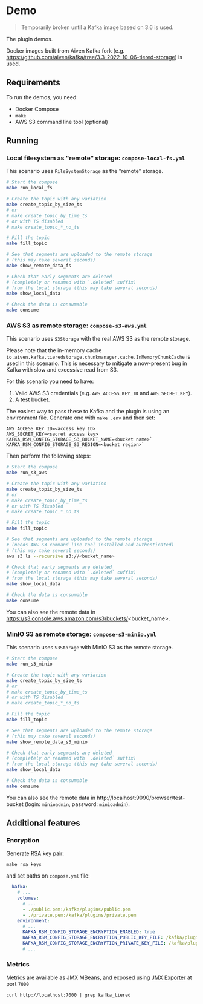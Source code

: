 # Demo

> Temporarily broken until a Kafka image based on 3.6 is used.

The plugin demos.

Docker images built from Aiven Kafka fork (e.g. https://github.com/aiven/kafka/tree/3.3-2022-10-06-tiered-storage) is used.

## Requirements

To run the demos, you need:
- Docker Compose
- `make`
- AWS S3 command line tool (optional)

## Running

### Local filesystem as "remote" storage: `compose-local-fs.yml`

This scenario uses `FileSystemStorage` as the "remote" storage.

```bash
# Start the compose
make run_local_fs

# Create the topic with any variation
make create_topic_by_size_ts
# or
# make create_topic_by_time_ts
# or with TS disabled
# make create_topic_*_no_ts

# Fill the topic
make fill_topic

# See that segments are uploaded to the remote storage
# (this may take several seconds)
make show_remote_data_fs

# Check that early segments are deleted
# (completely or renamed with `.deleted` suffix)
# from the local storage (this may take several seconds)
make show_local_data

# Check the data is consumable
make consume
```

### AWS S3 as remote storage: `compose-s3-aws.yml`

This scenario uses `S3Storage` with the real AWS S3 as the remote storage.

Please note that the in-memory cache `io.aiven.kafka.tieredstorage.chunkmanager.cache.InMemoryChunkCache` is used in this scenario. This is necessary to mitigate a now-present bug in Kafka with slow and excessive read from S3.

For this scenario you need to have:
1. Valid AWS S3 credentials (e.g. `AWS_ACCESS_KEY_ID` and `AWS_SECRET_KEY`).
2. A test bucket.

The easiest way to pass these to Kafka and the plugin is using an environment file. Generate one with `make .env` and then set:
```
AWS_ACCESS_KEY_ID=<access key ID>
AWS_SECRET_KEY=<secret access key>
KAFKA_RSM_CONFIG_STORAGE_S3_BUCKET_NAME=<bucket name>`
KAFKA_RSM_CONFIG_STORAGE_S3_REGION=<bucket region>`
```

Then perform the following steps:

```bash
# Start the compose
make run_s3_aws

# Create the topic with any variation
make create_topic_by_size_ts
# or
# make create_topic_by_time_ts
# or with TS disabled
# make create_topic_*_no_ts

# Fill the topic
make fill_topic

# See that segments are uploaded to the remote storage
# (needs AWS S3 command line tool installed and authenticated)
# (this may take several seconds)
aws s3 ls --recursive s3://<bucket_name>

# Check that early segments are deleted
# (completely or renamed with `.deleted` suffix)
# from the local storage (this may take several seconds)
make show_local_data

# Check the data is consumable
make consume
```

You can also see the remote data in https://s3.console.aws.amazon.com/s3/buckets/<bucket_name>.

### MinIO S3 as remote storage: `compose-s3-minio.yml`

This scenario uses `S3Storage` with MinIO S3 as the remote storage.

```bash
# Start the compose
make run_s3_minio

# Create the topic with any variation
make create_topic_by_size_ts
# or
# make create_topic_by_time_ts
# or with TS disabled
# make create_topic_*_no_ts

# Fill the topic
make fill_topic

# See that segments are uploaded to the remote storage
# (this may take several seconds)
make show_remote_data_s3_minio

# Check that early segments are deleted
# (completely or renamed with `.deleted` suffix)
# from the local storage (this may take several seconds)
make show_local_data

# Check the data is consumable
make consume
```

You can also see the remote data in http://localhost:9090/browser/test-bucket (login: `minioadmin`, password: `minioadmin`).

## Additional features

### Encryption

Generate RSA key pair:

```shell
make rsa_keys
```

and set paths on `compose.yml` file:

```yaml
  kafka:
    # ...
    volumes:
      # ...
      - ./public.pem:/kafka/plugins/public.pem
      - ./private.pem:/kafka/plugins/private.pem
    environment:
      # ...
      KAFKA_RSM_CONFIG_STORAGE_ENCRYPTION_ENABLED: true
      KAFKA_RSM_CONFIG_STORAGE_ENCRYPTION_PUBLIC_KEY_FILE: /kafka/plugins/public.pem
      KAFKA_RSM_CONFIG_STORAGE_ENCRYPTION_PRIVATE_KEY_FILE: /kafka/plugins/private.pem
      # ...
```

### Metrics

Metrics are available as JMX MBeans, and exposed using [JMX Exporter](https://github.com/prometheus/jmx_exporter) at port `7000`

```shell
curl http://localhost:7000 | grep kafka_tiered
```

